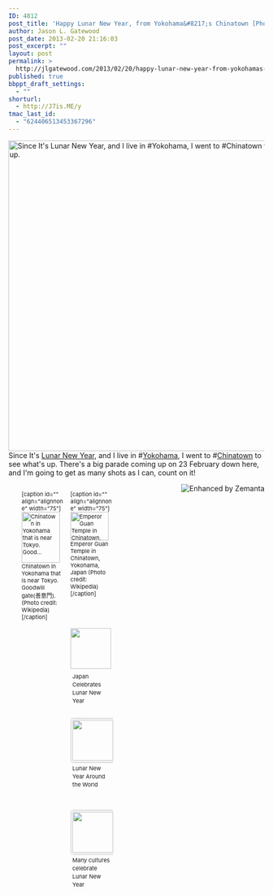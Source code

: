 ```yaml
---
ID: 4812
post_title: 'Happy Lunar New Year, from Yokohama&#8217;s Chinatown [Photo]'
author: Jason L. Gatewood
post_date: 2013-02-20 21:16:03
post_excerpt: ""
layout: post
permalink: >
  http://jlgatewood.com/2013/02/20/happy-lunar-new-year-from-yokohamas-chinatown/
published: true
bbppt_draft_settings:
  - ""
shorturl:
  - http://J7is.ME/y
tmac_last_id:
  - "624406513453367296"
---
```

<a href="http://i2.wp.com/jlgatewood.com/wp-content/uploads/2013/02/9d60f3be781b11e29d7a22000a1f9d9b_7.jpg?resize=612%2C612"><img src="http://jlgatewood.com.previewdns.com/wp-content/uploads/2013/02/Zu0hEFI5.jpg" alt="Since It's Lunar New Year, and I live in #Yokohama, I went to #Chinatown to see what's up." width="612" height="612" /></a>
Since It's <a class="zem_slink" title="Chinese New Year" href="http://en.wikipedia.org/wiki/Chinese_New_Year" rel="wikipedia" target="_blank">Lunar New Year</a>, and I live in #<a class="zem_slink" title="Yokohama" href="http://en.wikipedia.org/wiki/Yokohama" rel="wikipedia" target="_blank">Yokohama</a>, I went to #<a class="zem_slink" title="Yokohama Chinatown" href="http://en.wikipedia.org/wiki/Yokohama_Chinatown" rel="wikipedia" target="_blank">Chinatown</a> to see what's up. There's a big parade coming up on 23 February down here, and I'm going to get as many shots as I can, count on it!
<div>
<ul>
	<li class="zemanta-article-ul-li-image zemanta-article-ul-li" style="padding: 0; background: none; list-style: none; display: block; float: left; vertical-align: top; text-align: left; width: 84px; font-size: 11px; margin: 2px 10px 10px 2px;">

[caption id="" align="alignnone" width="75"]<a href="http://commons.wikipedia.org/wiki/File:Tyuukagaimon.jpg" target="_blank"><img class="zemanta-img-inserted zemanta-img-configured" title="Chinatown in Yokohama that is near Tokyo. Good..." src="http://jlgatewood.com.previewdns.com/wp-content/uploads/2013/02/75px-Tyuukagaimon6.jpg" alt="Chinatown in Yokohama that is near Tokyo. Good..." width="75" height="100" /></a> Chinatown in Yokohama that is near Tokyo. Goodwill gate(善意門). (Photo credit: Wikipedia)[/caption]</li>
	<li class="zemanta-article-ul-li-image zemanta-article-ul-li" style="padding: 0; background: none; list-style: none; display: block; float: left; vertical-align: top; text-align: left; width: 84px; font-size: 11px; margin: 2px 10px 10px 2px;">

[caption id="" align="alignnone" width="75"]<a href="http://commons.wikipedia.org/wiki/File:Yokohama_Chinatown_temple.jpg" target="_blank"><img class="zemanta-img-inserted zemanta-img-configured" title="Emperor Guan Temple in Chinatown, Yokohama, Japan" src="http://jlgatewood.com.previewdns.com/wp-content/uploads/2013/02/75px-Yokohama_Chinatown_temple6.jpg" alt="Emperor Guan Temple in Chinatown, Yokohama, Japan" width="75" height="56" /></a> Emperor Guan Temple in Chinatown, Yokohama, Japan (Photo credit: Wikipedia)[/caption]

&nbsp;

&nbsp;

<img style="padding: 0; margin: 0; border: 0; display: block; width: 80px; max-width: 100%;" src="http://jlgatewood.com.previewdns.com/wp-content/uploads/2013/02/144327933_80_80.jpg" alt="" />
<ul class="zemanta-article-ul zemanta-article-ul-image" style="margin: 0; padding: 0; overflow: hidden;">
	<li class="zemanta-article-ul-li-image zemanta-article-ul-li" style="padding: 0px; background-image: none; list-style: none; display: block; float: left; vertical-align: top; text-align: left; width: 84px; font-size: 11px; margin: 2px 10px 10px 2px; background-position: initial initial; background-repeat: initial initial;"><a style="display: block; overflow: hidden; text-decoration: none; line-height: 12pt; height: 80px; padding: 5px 2px 0 2px;" href="http://on.aol.com/video/japan-celebrates-lunar-new-year-517668307" target="_blank">Japan Celebrates Lunar New Year</a></li>
	<li class="zemanta-article-ul-li-image zemanta-article-ul-li" style="padding: 0; background: none; list-style: none; display: block; float: left; vertical-align: top; text-align: left; width: 84px; font-size: 11px; margin: 2px 10px 10px 2px;"><a style="box-shadow: 0px 0px 4px #999; padding: 2px; display: block; border-radius: 2px; text-decoration: none;" href="http://www.theatlanticcities.com/arts-and-lifestyle/2013/02/lunar-new-year-around-world/4728/" target="_blank"><img style="padding: 0; margin: 0; border: 0; display: block; width: 80px; max-width: 100%;" src="http://jlgatewood.com.previewdns.com/wp-content/uploads/2013/02/noimg_83_80_80.jpg" alt="" /></a><a style="display: block; overflow: hidden; text-decoration: none; line-height: 12pt; height: 80px; padding: 5px 2px 0 2px;" href="http://www.theatlanticcities.com/arts-and-lifestyle/2013/02/lunar-new-year-around-world/4728/" target="_blank">Lunar New Year Around the World</a></li>
	<li class="zemanta-article-ul-li-image zemanta-article-ul-li" style="padding: 0; background: none; list-style: none; display: block; float: left; vertical-align: top; text-align: left; width: 84px; font-size: 11px; margin: 2px 10px 10px 2px;"><a style="box-shadow: 0px 0px 4px #999; padding: 2px; display: block; border-radius: 2px; text-decoration: none;" href="http://www.sacbee.com/2013/02/16/5194798/many-cultures-celebrate-lunar.html" target="_blank"><img style="padding: 0; margin: 0; border: 0; display: block; width: 80px; max-width: 100%;" src="http://jlgatewood.com.previewdns.com/wp-content/uploads/2013/02/noimg_37_80_80.jpg" alt="" /></a><a style="display: block; overflow: hidden; text-decoration: none; line-height: 12pt; height: 80px; padding: 5px 2px 0 2px;" href="http://www.sacbee.com/2013/02/16/5194798/many-cultures-celebrate-lunar.html" target="_blank">Many cultures celebrate Lunar New Year</a></li>
</ul>
</li>
</ul>
</div>
<div></div>
<div class="zemanta-pixie" style="margin-top: 10px; height: 15px;"><a class="zemanta-pixie-a" title="Enhanced by Zemanta" href="http://www.zemanta.com/?px"><img class="zemanta-pixie-img" style="border: none; float: right;" src="http://img.zemanta.com/zemified_h.png?x-id=d970b2db-b932-4b15-a7b1-604e56cf370a" alt="Enhanced by Zemanta" /></a></div>